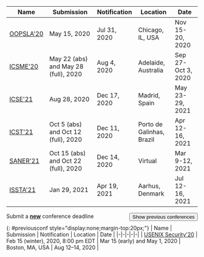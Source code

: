 | Name | Submission | Notification | Location | Date |
|-|-|-|-|-|
| [OOPSLA'20](https://2020.splashcon.org/track/splash-2020-oopsla) | May 15, 2020 | Jul 31, 2020 | Chicago, IL, USA | Nov 15-20, 2020 |
| [ICSME'20](https://icsme2020.github.io/cfp/ResearchTrackCFP.html) | May 22 (abs) and May 28 (full), 2020 | Aug 4, 2020 | Adelaide, Australia | Sep 27-Oct 3, 2020 |
| [ICSE'21](https://conf.researchr.org/track/icse-2021/icse-2021-papers) | Aug 28, 2020 | Dec 17, 2020 | Madrid, Spain | May 23-29, 2021 |
| [ICST'21](https://icst2021.icmc.usp.br) | Oct 5 (abs) and Oct 12 (full), 2020 | Dec 11, 2020 | Porto de Galinhas, Brazil | Apr 12-16, 2021 |
| [SANER'21](https://saner2021.shidler.hawaii.edu) | Oct 15 (abs) and Oct 22 (full), 2020 | Dec 14, 2020 | Virtual | Mar 9-12, 2021 |
| [ISSTA'21](https://conf.researchr.org/track/issta-2021/issta-2021-technical-papers) | Jan 29, 2021 | Apr 19, 2021 | Aarhus, Denmark | Jul 12-16, 2021 |

Submit a [**new**](https://github.com/presto-osu/conf/edit/master/README.md) conference deadline
<button style="float:right" onclick="showmore()">Show previous conferences</button>

<!-- Previous conferences -->

{: #previousconf style="display:none;margin-top:20px;"}
| Name | Submission | Notification | Location | Date |
|-|-|-|-|-|
| [USENIX Security'20](https://www.usenix.org/conference/usenixsecurity20) | Feb 15 (winter), 2020, 8:00 pm EDT | Mar 15 (early) and May 1, 2020 | Boston, MA, USA | Aug 12–14, 2020 |


<script>
function showmore() {
  var x = document.getElementById("previousconf");
  if (x.style.display === "none") {
    x.style.display = "block";
  } else {
    x.style.display = "none";
  }
}
</script>

